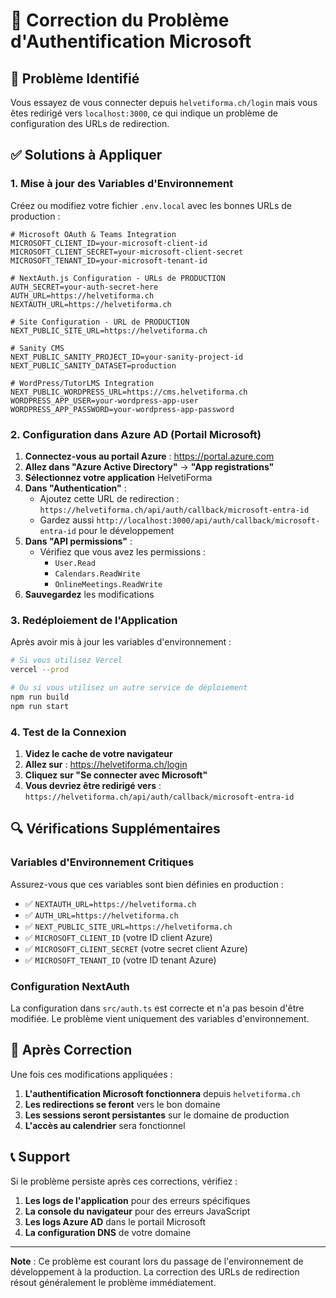 # 🔧 Correction du Problème d'Authentification Microsoft

## 🚨 Problème Identifié

Vous essayez de vous connecter depuis `helvetiforma.ch/login` mais vous êtes redirigé vers `localhost:3000`, ce qui indique un problème de configuration des URLs de redirection.

## ✅ Solutions à Appliquer

### 1. Mise à jour des Variables d'Environnement

Créez ou modifiez votre fichier `.env.local` avec les bonnes URLs de production :

```env
# Microsoft OAuth & Teams Integration
MICROSOFT_CLIENT_ID=your-microsoft-client-id
MICROSOFT_CLIENT_SECRET=your-microsoft-client-secret
MICROSOFT_TENANT_ID=your-microsoft-tenant-id

# NextAuth.js Configuration - URLs de PRODUCTION
AUTH_SECRET=your-auth-secret-here
AUTH_URL=https://helvetiforma.ch
NEXTAUTH_URL=https://helvetiforma.ch

# Site Configuration - URL de PRODUCTION
NEXT_PUBLIC_SITE_URL=https://helvetiforma.ch

# Sanity CMS
NEXT_PUBLIC_SANITY_PROJECT_ID=your-sanity-project-id
NEXT_PUBLIC_SANITY_DATASET=production

# WordPress/TutorLMS Integration
NEXT_PUBLIC_WORDPRESS_URL=https://cms.helvetiforma.ch
WORDPRESS_APP_USER=your-wordpress-app-user
WORDPRESS_APP_PASSWORD=your-wordpress-app-password
```

### 2. Configuration dans Azure AD (Portail Microsoft)

1. **Connectez-vous au portail Azure** : https://portal.azure.com
2. **Allez dans "Azure Active Directory"** → **"App registrations"**
3. **Sélectionnez votre application** HelvetiForma
4. **Dans "Authentication"** :
   - Ajoutez cette URL de redirection : `https://helvetiforma.ch/api/auth/callback/microsoft-entra-id`
   - Gardez aussi `http://localhost:3000/api/auth/callback/microsoft-entra-id` pour le développement
5. **Dans "API permissions"** :
   - Vérifiez que vous avez les permissions :
     - `User.Read`
     - `Calendars.ReadWrite`
     - `OnlineMeetings.ReadWrite`
6. **Sauvegardez** les modifications

### 3. Redéploiement de l'Application

Après avoir mis à jour les variables d'environnement :

```bash
# Si vous utilisez Vercel
vercel --prod

# Ou si vous utilisez un autre service de déploiement
npm run build
npm run start
```

### 4. Test de la Connexion

1. **Videz le cache de votre navigateur**
2. **Allez sur** : https://helvetiforma.ch/login
3. **Cliquez sur "Se connecter avec Microsoft"**
4. **Vous devriez être redirigé vers** : `https://helvetiforma.ch/api/auth/callback/microsoft-entra-id`

## 🔍 Vérifications Supplémentaires

### Variables d'Environnement Critiques

Assurez-vous que ces variables sont bien définies en production :

- ✅ `NEXTAUTH_URL=https://helvetiforma.ch`
- ✅ `AUTH_URL=https://helvetiforma.ch`
- ✅ `NEXT_PUBLIC_SITE_URL=https://helvetiforma.ch`
- ✅ `MICROSOFT_CLIENT_ID` (votre ID client Azure)
- ✅ `MICROSOFT_CLIENT_SECRET` (votre secret client Azure)
- ✅ `MICROSOFT_TENANT_ID` (votre ID tenant Azure)

### Configuration NextAuth

La configuration dans `src/auth.ts` est correcte et n'a pas besoin d'être modifiée. Le problème vient uniquement des variables d'environnement.

## 🚀 Après Correction

Une fois ces modifications appliquées :

1. **L'authentification Microsoft fonctionnera** depuis `helvetiforma.ch`
2. **Les redirections se feront** vers le bon domaine
3. **Les sessions seront persistantes** sur le domaine de production
4. **L'accès au calendrier** sera fonctionnel

## 📞 Support

Si le problème persiste après ces corrections, vérifiez :

1. **Les logs de l'application** pour des erreurs spécifiques
2. **La console du navigateur** pour des erreurs JavaScript
3. **Les logs Azure AD** dans le portail Microsoft
4. **La configuration DNS** de votre domaine

---

**Note** : Ce problème est courant lors du passage de l'environnement de développement à la production. La correction des URLs de redirection résout généralement le problème immédiatement.
